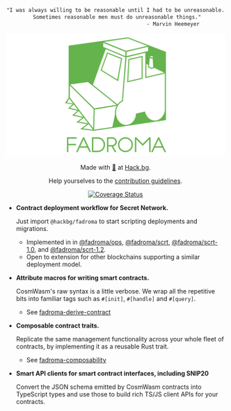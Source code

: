 <div align="center">

```
"I was always willing to be reasonable until I had to be unreasonable.
 Sometimes reasonable men must do unreasonable things."
                                     - Marvin Heemeyer
```

[![](/doc/logo.svg)](https://fadroma.tech)

Made with [💚](mailto:hello@hack.bg) at [Hack.bg](https://hack.bg).

Help yourselves to the [contribution guidelines](CONTRIBUTING.md).

[![Coverage Status](https://coveralls.io/repos/github/hackbg/fadroma/badge.svg?branch=22.01)](https://coveralls.io/github/hackbg/fadroma?branch=22.01)

</div>

* **Contract deployment workflow for Secret Network.**

  Just import `@hackbg/fadroma` to start scripting deployments and migrations.
  * Implemented in in [@fadroma/ops](./packages/ops), [@fadroma/scrt](./packages/scrt),
    [@fadroma/scrt-1.0](./packages/scrt-1.0), and [@fadroma/scrt-1.2](./packages/scrt-1.2).
  * Open to extension for other blockchains supporting a similar deployment model.

* **Attribute macros for writing smart contracts.**

  CosmWasm's raw syntax is a little verbose. We wrap all the repetitive bits
  into familiar tags such as `#[init]`, `#[handle]` and `#[query]`.
  * See [fadroma-derive-contract](./crates/fadroma-derive-contract)

* **Composable contract traits.**

  Replicate the same management functionality across your whole fleet of contracts,
  by implementing it as a reusable Rust trait.
  * See [fadroma-composability](./crates/fadroma-composability)

* **Smart API clients for smart contract interfaces, including SNIP20**

  Convert the JSON schema emitted by CosmWasm contracts into TypeScript types
  and use those to build rich TS/JS client APIs for your contracts.
